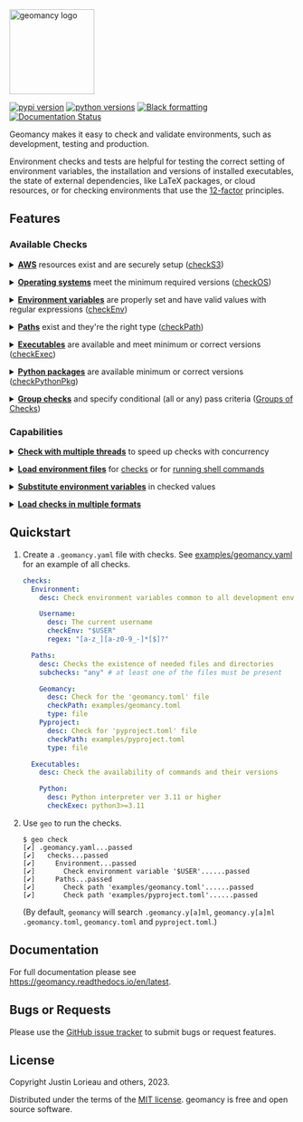 <!-- start logo -->
<img src="https://raw.githubusercontent.com/jlorieau/geomancy/main/docs/_static/geomancy_logo.svg" alt="geomancy logo" height="150px"/>
<!-- end logo -->

<!-- start badges -->
[![pypi version](https://img.shields.io/pypi/v/geomancy.svg)](https://pypi.org/project/geomancy/)
[![python versions](https://img.shields.io/pypi/pyversions/geomancy.svg)](https://pypi.org/project/geomancy/)
[![Black formatting](https://img.shields.io/badge/code%20style-black-000000.svg)](https://github.com/psf/black)
[![Documentation Status](https://readthedocs.org/projects/geomancy/badge/?version=latest)](https://geomancy.readthedocs.io/en/latest/?badge=latest)
<!-- end badges -->
<!-- start intro -->
Geomancy makes it easy to check and validate environments, such as development,
testing and production.

Environment checks and tests are helpful for testing the correct setting
of environment variables, the installation and versions of installed
executables, the state of external dependencies, like LaTeX packages, or cloud
resources, or for checking environments that use the
[12-factor](http://12factor.net/) principles.
<!-- end intro -->

## Features

<!-- start features -->

### Available Checks

<p>
<details>
<summary><strong><u>AWS</u></strong> resources exist and are securely setup
  (<a href="https://geomancy.readthedocs.io/en/latest/usage/format.html#checkawss3">checkS3</a>)
</summary>

The following shows an example in yaml format. Checks can be formatted in
toml format as well.

```yaml
AWS:
  TemplatesS3Bucket:
    desc: The bucket for cloudformation templates
    checkS3: "myproject-cfn-templates"
```
</details>
</p>

<p>
<details>
<summary><strong><u>Operating systems</u></strong> meet the minimum required
  versions
  (<a href="https://geomancy.readthedocs.io/en/latest/usage/format.html#checkplatform">checkOS</a>)
</summary>

The following shows an example in yaml format. Checks can be formatted in
toml format as well.

```yaml
OperatingSystem:
  desc: Check the minimum operating system versions
  subchecks: any

  checkMacOS:
    desc: MacOS 10.9 or later (released 2013)
    checkOS: "macOS >= 10.9"
  checkLinuxOS:
    desc: Linux 4.0 or later (released 2015)
    checkOS: "Linux >= 3.0"
  checkWindows:
    desc: Windows 10 or later (released 2015)
    checkOS: "Windows >= 10"
```
</details>
</p>

<p>
<details>
<summary><strong><u>Environment variables</u></strong> are properly set and
  have valid values with regular expressions
  (<a href="https://geomancy.readthedocs.io/en/latest/usage/format.html#checkenv">checkEnv</a>)
</summary>

The following shows an example in yaml format. Checks can be formatted in
toml format as well.

```yaml
Username:
  desc: The current username
  checkEnv: "$USER"
  regex: "[a-z_][a-z0-9_-]*[$]?"
```
</details>
</p>

<p>
<details>
<summary><strong><u>Paths</u></strong> exist and they're the right type
  (<a href="https://geomancy.readthedocs.io/en/latest/usage/format.html#checkpath">checkPath</a>)
</summary>

The following shows an example in yaml format. Checks can be formatted in
toml format as well.

```yaml
PyprojectToml:
  desc: A project's pyprojectfile
  checkPath: ./pyproject.toml
  type: file
```
</details>
</p>

<p>
<details>
<summary><strong><u>Executables</u></strong> are available and meet minimum
  or correct versions
  (<a href="https://geomancy.readthedocs.io/en/latest/usage/format.html#checkexec">checkExec</a>)
</summary>

The following shows an example in yaml format. Checks can be formatted in
toml format as well.

```yaml
Python:
  desc: Python interpreter (version 3.11 or higher)
  checkExec: "python3>=3.11"
```
</details>
</p>

<p>
<details>
<summary><strong><u>Python packages</u></strong> are available minimum or
  correct versions
  (<a href="https://geomancy.readthedocs.io/en/latest/usage/format.html#checkpythonpkg">checkPythonPkg</a>)
</summary>

The following shows an example in yaml format. Checks can be formatted in
toml format as well.

```yaml
PythonPackages:
  geomancy:
    desc: Geomancy python package
    checkPythonPkg: "geomancy>=0.1"
```
</details>
</p>

<p>
<details>
<summary><strong><u>Group checks</u></strong> and specify
  conditional (all or any) pass criteria
  (<a href="https://geomancy.readthedocs.io/en/latest/usage/format.html#check-groups">Groups of Checks</a>)
</summary>

The following shows an example with the ``checks`` group containing 2 groups,
``OperatingSystem``, ``Environment``.

The ``OperatingSystem`` group contains 3 checks: ``checkMacOS``,
``checkLinuxOS``, ``checkWindows``, and the ``OperatingSystem`` group check
passes if any of these 3 checks pass (``subchecks: any``)

The ``Environment`` group contains 1 check, ``Path``, and 1 group, ``Username``,
which itself contains 2 checks: ``UnixUsername`` and ``WindowsUsername``.

This example is in yaml format, and checks can be formatted in toml format
as well.

```yaml
checks:
  OperatingSystem:
    desc: Check the minimum operating system versions
    subchecks: any

    checkMacOS:
      desc: MacOS 10.9 or later (released 2013)
      checkOS: "macOS >= 10.9"
    checkLinuxOS:
      desc: Linux 4.0 or later (released 2015)
      checkOS: "Linux >= 3.0"
    checkWindows:
      desc: Windows 10 or later (released 2015)
      checkOS: "Windows >= 10"

  Environment:
    desc: Check environment variables common to all development environments

    Path:
      decs: Paths to search for executables
      checkEnv: $PATH
    Username:
      subchecks: any

      UnixUsername:  # Username on linux and macOS
        desc: The current username
        checkEnv: $USER
        regex: "[a-z_][a-z0-9_-]*[$]?"
      WindowsUsername:  # Username on Windows
        desc: The current username
        checkEnv: $USERNAME
        regex: "[a-z_][a-z0-9_-]*[$]?"

```
</details>
</p>

### Capabilities

<p>
<details>
<summary>
<strong><u>Check with multiple threads</u></strong> to speed up checks with
concurrency
</summary>

The following example concurrently checks that the 3 AWS S3 buckets are
accessible using the
[current credentials](https://docs.aws.amazon.com/cli/latest/userguide/cli-configure-files.html)
and are secured.

This example is in yaml format, and checks can be formatted in toml format
as well.

```yaml
AWS:
  TemplateS3:
    checkS3: myproject-cfn-templates
  StaticS3:
    checkS3: myproject-static
  MediaS3:
    checkS3: myproject-media

```
</details>
</p>

<p>
<details>
<summary>
<strong><u>Load environment files</u></strong> for
<a href="https://geomancy.readthedocs.io/en/latest/usage/cmd_checks.html#environment-files">checks</a> or
for <a href="https://geomancy.readthedocs.io/en/latest/usage/cmd_run.html#running-environments">running shell commands</a>
</summary>

Environment files follow the [docker](https://docs.docker.com/compose/environment-variables/env-file/)
environment file format. Environment files are loaded using the ``-e/--env`` option,
which can be layered for different environments.

```shell
# Run checks for 'dev' environment
$ geo -e deployments/base/.env -e deployments/dev/.env check
...
# Run checks for 'test' environment
$ geo -e base.env -e test.env run -- echo "Test environment"
```
</details>
</p>

<p>
<details>
<summary>
<strong><u>Substitute environment variables</u></strong> in checked values
</summary>

In the following checks file, the existence of environment file and secrets
file can be checked based on the ``$ENV`` environment variable. (See the
[docker environment variable parameter expansion rules](https://docs.docker.com/compose/environment-variables/env-file/#parameter-expansion))

```yaml
checks:
  Environment:
    desc: Check environment variables in different deployments

    CheckEnvFile:
      desc: Check the existence of the environment file
      checkPath: "deployments/${ENV}/.env"

    CheckSecretsFile:
      desc: Check the existence of the secrets file
      checkPath: "deployments/${ENV}/.secrets"
```

This check file can be used to check multiple environments:

```shell
# check "dev" environment
$ geo -e deployments/base/.env -e deployments/dev/.env checks.yaml
...
# check "test" environment
$ geo -e deployments/base/.env -e deployments/test/.env checks.yaml
...
```
In this case, ``deployments/dev/.env`` is an
[environment file](https://docs.docker.com/compose/environment-variables/env-file/)
that sets ``ENV=dev``, ``deployments/test/.env`` is an
[environment file](https://docs.docker.com/compose/environment-variables/env-file/)
that sets ``ENV=test``.
</details>
</p>

<p>
<details>
<summary>
<strong><u>Load checks in multiple formats</u></strong>
</summary>

Including [yaml](https://yaml.org) (e.g. ``.geomancy.yaml``)

```yaml
checks:
  Environment:
    desc: Check environment variables common to all development environments

    Path:
      decs: Paths to search for executables
      checkEnv: $PATH
```

or [toml](https://toml.io/en/) (e.g. ``.geomancy.toml``)

```toml
[checks.Environment]
desc = "Check environment variables common to all development environments"

    [checks.Environment.Path]
    desc = "Paths to search for executables"
    checkEnv = "$PATH"
```

or [pyproject.toml](https://peps.python.org/pep-0621/)

```toml
[tool.geomancy.checks.Environment]
desc = "Check environment variables common to all development environments"

    [tool.geomancy.checks.Environment.Path]
    desc = "Paths to search for executables"
    checkEnv = "$PATH"
```

</details>
</p>

<!-- end features -->

## Quickstart
<!-- start quickstart -->
1. Create a ``.geomancy.yaml`` file with checks. See
   [examples/geomancy.yaml](https://github.com/jlorieau/geomancy/blob/main/examples/geomancy.yaml)
   for an example of all checks.

    ```yaml
    checks:
      Environment:
        desc: Check environment variables common to all development environments

        Username:
          desc: The current username
          checkEnv: "$USER"
          regex: "[a-z_][a-z0-9_-]*[$]?"

      Paths:
        desc: Checks the existence of needed files and directories
        subchecks: "any" # at least one of the files must be present

        Geomancy:
          desc: Check for the 'geomancy.toml' file
          checkPath: examples/geomancy.toml
          type: file
        Pyproject:
          desc: Check for 'pyproject.toml' file
          checkPath: examples/pyproject.toml
          type: file

      Executables:
        desc: Check the availability of commands and their versions

        Python:
          desc: Python interpreter ver 3.11 or higher
          checkExec: python3>=3.11
    ```

2. Use ``geo`` to run the checks.

    ```shell
    $ geo check
    [✔] .geomancy.yaml...passed
    [✔]   checks...passed
    [✔]     Environment...passed
    [✔]       Check environment variable '$USER'......passed
    [✔]     Paths...passed
    [✔]       Check path 'examples/geomancy.toml'......passed
    [✔]       Check path 'examples/pyproject.toml'......passed
    ```

    (By default, ``geomancy`` will search ``.geomancy.y[a]ml``, ``geomancy.y[a]ml``
    ``.geomancy.toml``, ``geomancy.toml`` and ``pyproject.toml``.)
<!-- end quickstart -->


## Documentation

For full documentation please see https://geomancy.readthedocs.io/en/latest.


## Bugs or Requests
Please use the [GitHub issue tracker](https://github.com/jlorieau/geomancy/issues)
to submit bugs or request features.

## License

Copyright Justin Lorieau and others, 2023.

Distributed under the terms of the [MIT license](LICENSE).
geomancy is free and open source software.
